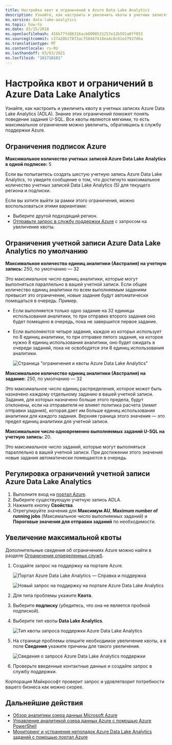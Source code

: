 ```yaml
---
title: Настройка квот и ограничений в Azure Data Lake Analytics
description: Узнайте, как настроить и увеличить квоты в учетных записях Azure Data Lake Analytics (ADLA).
ms.service: data-lake-analytics
ms.topic: how-to
ms.date: 03/15/2018
ms.openlocfilehash: 416b77fd86316acb8098531257e12b591a0ff052
ms.sourcegitcommit: c27a20b278f2ac758447418ea4c8c61e27927d6a
ms.translationtype: MT
ms.contentlocale: ru-RU
ms.lasthandoff: 03/03/2021
ms.locfileid: "101710181"
---
```

# <a name="adjust-quotas-and-limits-in-azure-data-lake-analytics"></a>Настройка квот и ограничений в Azure Data Lake Analytics

Узнайте, как настроить и увеличить квоту в учетных записях Azure Data Lake Analytics (ADLA). Знание этих ограничений поможет понять поведение задания U-SQL. Все квоты являются мягкими, то есть максимальное ограничение можно увеличить, обратившись в службу поддержки Azure.

## <a name="azure-subscriptions-limits"></a>Ограничения подписок Azure

**Максимальное количество учетных записей Azure Data Lake Analytics в одной подписке:** 5

Если вы попытаетесь создать шестую учетную запись Azure Data Lake Analytics, то увидите сообщение о том, что достигнуто максимальное количество учетных записей Data Lake Analytics (5) для текущего региона и подписки.

Если вы хотите выйти за рамки этого ограничения, можно воспользоваться этими вариантами:

- Выберите другой подходящий регион.
- [Отправьте запрос в службу поддержки Azure](#increase-maximum-quota-limits) с запросом на увеличение квоты.

## <a name="default-adla-account-limits"></a>Ограничения учетной записи Azure Data Lake Analytics по умолчанию

**Максимальное количество единиц аналитики (Австралия) на учетную запись:** 250, по умолчанию — 32

Это максимальное число единиц аналитики, которые могут выполняться параллельно в вашей учетной записи. Если общее количество единиц аналитики по всем выполняемым заданиям превысит это ограничение, новые задания будут автоматически помещаться в очередь. Пример.

- Если выполняется только одно задание на 32 единицы использования аналитики, то при отправке второго задания оно будет помещено в очередь, пока не завершится первое задание.
- Если выполняются четыре задания, каждое из которых использует по 8 единиц аналитики, то при отправке пятого задания, на которое нужно 8 единиц использования аналитики, оно будет ожидать в очереди заданий, пока не освободятся эти 8 единиц использования аналитики.

    ![Страница "ограничения и квоты Azure Data Lake Analytics"](./media/data-lake-analytics-quota-limits/adjust-quota-limits.png)

**Максимальное количество единиц аналитики (Австралия) на задание:** 250, по умолчанию — 32

Это максимальное число единиц распределения, которое может быть назначено каждому отдельному заданию в вашей учетной записи. Задания, для которых назначено больше этого предела, будут отклонены, если на отправителя не влияет политика расчета (лимит отправки задания), которая дает им больше единиц использования аналитики для каждого задания. Верхняя граница этого значения — это предел единиц аналитики для учетной записи.

**Максимальное число одновременно выполняемых заданий U-SQL на учетную запись:** 20.

Это максимальное число заданий, которые могут выполняться параллельно в вашей учетной записи. При достижении этого значения новые задания автоматически помещаются в очередь.

## <a name="adjust-adla-account-limits"></a>Регулировка ограничений учетной записи Azure Data Lake Analytics

1. Выполните вход на [портал Azure](https://portal.azure.com).
2. Выберите существующую учетную запись ADLA.
3. Нажмите кнопку **Свойства**.
4. Отрегулируйте значения для **Максимум AU**, **Maximum number of running jobs** (Максимальное число выполняемых заданий) и **Пороговые значения для отправки заданий** по необходимости.

## <a name="increase-maximum-quota-limits"></a>Увеличение максимальной квоты

Дополнительные сведения об ограничениях Azure можно найти в разделе [Ограничения определенных служб](../azure-resource-manager/management/azure-subscription-service-limits.md#data-lake-analytics-limits).

1. Создайте запрос на поддержку на портале Azure.

   ![Портал Azure Data Lake Analytics — Справка и поддержка](./media/data-lake-analytics-quota-limits/data-lake-analytics-quota-help-support.png)

   ![Новый запрос на поддержку на портале Azure Data Lake Analytics](./media/data-lake-analytics-quota-limits/data-lake-analytics-quota-support-request.png)

2. Для типа проблемы укажите **Квота**.

3. Выберите **подписку** (убедитесь, что она не является пробной подпиской).

4. Выберите тип квоты **Data Lake Analytics**.

   ![Тип квоты запроса поддержки Azure Data Lake Analytics](./media/data-lake-analytics-quota-limits/data-lake-analytics-quota-support-request-basics.png)

5. На странице проблемы опишите необходимое увеличение квоты, а в поле **Сведения** укажите причины для такого увеличения.

   ![Сведения о запросе Azure Data Lake Analytics поддержки](./media/data-lake-analytics-quota-limits/data-lake-analytics-quota-support-request-details.png)

6. Проверьте введенные контактные данные и создайте запрос в службу поддержки.

Корпорация Майкрософт проверит запрос и удовлетворит потребности вашего бизнеса как можно скорее.

## <a name="next-steps"></a>Дальнейшие действия

- [Обзор аналитики озера данных Microsoft Azure](data-lake-analytics-overview.md)
- [Управление аналитикой озера данных Azure с помощью Azure PowerShell](data-lake-analytics-manage-use-powershell.md)
- [Мониторинг и устранение неполадок Azure Data Lake Analytics заданий с помощью портал Azure](data-lake-analytics-monitor-and-troubleshoot-jobs-tutorial.md)
